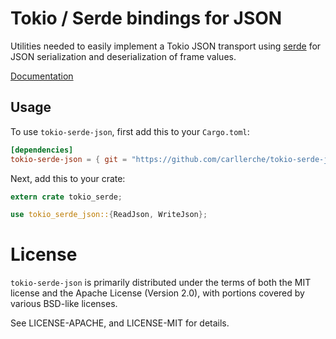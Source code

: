 # Tokio / Serde bindings for JSON

Utilities needed to easily implement a Tokio JSON transport using [serde] for
JSON serialization and deserialization of frame values.

[Documentation](https://carllerche.github.io/tokio-serde/tokio_serde/index.html)

## Usage

To use `tokio-serde-json`, first add this to your `Cargo.toml`:

```toml
[dependencies]
tokio-serde-json = { git = "https://github.com/carllerche/tokio-serde-json" }
```

Next, add this to your crate:

```rust
extern crate tokio_serde;

use tokio_serde_json::{ReadJson, WriteJson};
```

[serde]: https://serde.rs

# License

`tokio-serde-json` is primarily distributed under the terms of both the MIT
license and the Apache License (Version 2.0), with portions covered by various
BSD-like licenses.

See LICENSE-APACHE, and LICENSE-MIT for details.
